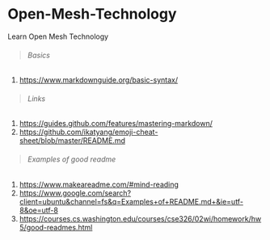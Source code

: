 # Open-Mesh-Technology
Learn Open Mesh Technology

> ###### Basics

1. https://www.markdownguide.org/basic-syntax/

> ###### Links

1. https://guides.github.com/features/mastering-markdown/
2. https://github.com/ikatyang/emoji-cheat-sheet/blob/master/README.md

> ###### Examples of good readme

1. https://www.makeareadme.com/#mind-reading 
2. https://www.google.com/search?client=ubuntu&channel=fs&q=Examples+of+README.md+&ie=utf-8&oe=utf-8
3. https://courses.cs.washington.edu/courses/cse326/02wi/homework/hw5/good-readmes.html
